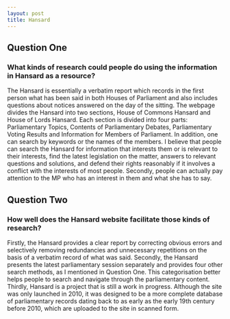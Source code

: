 ```yaml
---
layout: post
title: Hansard
---
```


## Question One
### What kinds of research could people do using the information in Hansard as a resource?
The Hansard is essentially a verbatim report which records in the first person what has been said in both Houses of Parliament and also includes questions about notices answered on the day of the sitting. The webpage divides the Hansard into two sections, House of Commons Hansard and House of Lords Hansard. Each section is divided into four parts: Parliamentary Topics, Contents of Parliamentary Debates, Parliamentary Voting Results and Information for Members of Parliament. In addition, one can search by keywords or the names of the members. 
I believe that people can search the Hansard for information that interests them or is relevant to their interests, find the latest legislation on the matter, answers to relevant questions and solutions, and defend their rights reasonably if it involves a conflict with the interests of most people. Secondly, people can actually pay attention to the MP who has an interest in them and what she has to say.

## Question Two
### How well does the Hansard website facilitate those kinds of research?
Firstly, the Hansard provides a clear report by correcting obvious errors and selectively removing redundancies and unnecessary repetitions on the basis of a verbatim record of what was said. 
Secondly, the Hansard presents the latest parliamentary session separately and provides four other search methods, as I mentioned in Question One. This categorisation better helps people to search and navigate through the parliamentary content. 
Thirdly, Hansard is a project that is still a work in progress. Although the site was only launched in 2010, it was designed to be a more complete database of parliamentary records dating back to as early as the early 19th century before 2010, which are uploaded to the site in scanned form.

